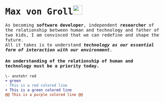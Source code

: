 # <samp>Max von Groll</samp><img src="https://github.com/maxgroll/maxgroll/blob/main/assets/robotic-hand.gif" width="30px" height="30px"></samp>

<samp>As becoming __software developer__, independent __researcher__ of the relationship between human and technology and father of two kids, I am convinced that we can redefine and shape the future. <br> All it takes is to understand ___technology as our essential form of interaction with our environment___.</samp><br>
#### <samp>__An understanding of the relationship of human and technology must be a priority today.__</samp>


```diff
\- anotehr red
+ green
- This is a red colored line
+ This is a green colored line
@@ This is a purple colored line @@
```


<!--
**maxgroll/maxgroll** is a ✨ _special_ ✨ repository because its `README.md` (this file) appears on your GitHub profile.

Here are some ideas to get you started:

- 🔭 I’m currently working on ...
- 🌱 I’m currently learning ...
- 👯 I’m looking to collaborate on ...
- 🤔 I’m looking for help with ...
- 💬 Ask me about ...
- 📫 How to reach me: ...
- 😄 Pronouns: ...
- ⚡ Fun fact: ...
-->
